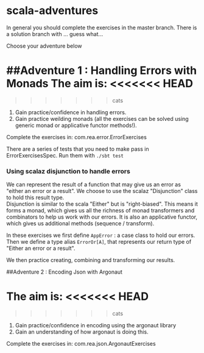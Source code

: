 # scala-adventures
In general you should complete the exercises in the master branch.
There is a solution branch with  ... guess what...

Choose your adventure below


##Adventure 1 : Handling Errors with Monads
The aim is:
<<<<<<< HEAD
=======

>>>>>>> cats
1. Gain practice/confidence in handling errors.
2. Gain practice weilding monads (all the exercises can be solved using generic monad or applicative functor methods!).

Complete the exercises in: com.rea.error.ErrorExercises

There are a series of tests that you need to make pass in ErrorExercisesSpec.
Run them with `./sbt test`


### Using scalaz disjunction to handle errors

We can represent the result of a function that may give us an error as "either an error or a result".
We choose to use the scalaz "Disjunction" class to hold this result type.  
Disjunction is similar to the scala "Either" but is "right-biased".  This means it forms a monad, which
gives us all the richness of monad transformers and combinators to help us work with our errors.  It is also 
an applicative functor, which gives us additional methods (sequence / transform).

In these exercises we first define `AppError` : a case class to hold our errors.
Then we define a type alias `ErrorOr[A]`, that represents our return type of "Either an error or a result".

We then practice creating, combining and transforming our results.

##Adventure 2 : Encoding Json with Argonaut

The aim is:
<<<<<<< HEAD
=======

>>>>>>> cats
1. Gain practice/confidence in encoding using the argonaut library
2. Gain an understanding of how argonaut is doing this.

Complete the exercises in: com.rea.json.ArgonautExercises


